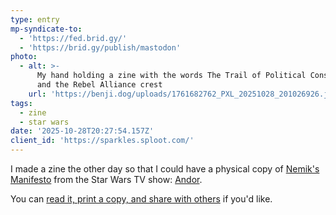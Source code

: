 ```yaml
---
type: entry
mp-syndicate-to:
  - 'https://fed.brid.gy/'
  - 'https://brid.gy/publish/mastodon'
photo:
  - alt: >-
      My hand holding a zine with the words The Trail of Political Consciousness
      and the Rebel Alliance crest
    url: 'https://benji.dog/uploads/1761682762_PXL_20251028_201026926.jpg'
tags:
  - zine
  - star wars
date: '2025-10-28T20:27:54.157Z'
client_id: 'https://sparkles.sploot.com/'
---
```

I made a zine the other day so that I could have a physical copy of [Nemik's Manifesto](https://starwars.fandom.com/wiki/The_Trail_of_Political_Consciousness) from the Star Wars TV show: [Andor](https://www.starwars.com/series/andor).

You can [read it, print a copy, and share with others](https://benji.dog/the-trail-of-political-consciousness) if you'd like.
